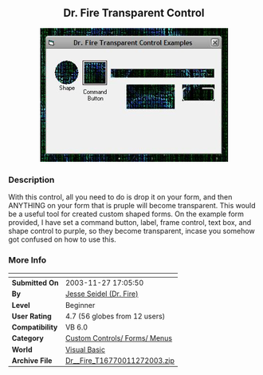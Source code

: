 ﻿<div align="center">

## Dr\. Fire Transparent Control

<img src="PIC200311272013359756.JPG">
</div>

### Description

With this control, all you need to do is drop it on your form, and then ANYTHING on your form that is pruple will become transparent. This would be a useful tool for created custom shaped forms. On the example form provided, I have set a command button, label, frame control, text box, and shape control to purple, so they become transparent, incase you somehow got confused on how to use this.
 
### More Info
 


<span>             |<span>
---                |---
**Submitted On**   |2003-11-27 17:05:50
**By**             |[Jesse Seidel \(Dr\. Fire\)](https://github.com/Planet-Source-Code/PSCIndex/blob/master/ByAuthor/jesse-seidel-dr-fire.md)
**Level**          |Beginner
**User Rating**    |4.7 (56 globes from 12 users)
**Compatibility**  |VB 6\.0
**Category**       |[Custom Controls/ Forms/  Menus](https://github.com/Planet-Source-Code/PSCIndex/blob/master/ByCategory/custom-controls-forms-menus__1-4.md)
**World**          |[Visual Basic](https://github.com/Planet-Source-Code/PSCIndex/blob/master/ByWorld/visual-basic.md)
**Archive File**   |[Dr\_\_Fire\_T16770011272003\.zip](https://github.com/Planet-Source-Code/jesse-seidel-dr-fire-dr-fire-transparent-control__1-50160/archive/master.zip)








